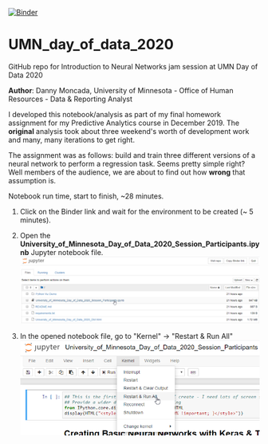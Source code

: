 [![Binder](https://mybinder.org/badge_logo.svg)](https://mybinder.org/v2/gh/danny-moncada/UMN_day_of_data_2020/master)

# UMN_day_of_data_2020

GitHub repo for Introduction to Neural Networks jam session at UMN Day of Data 2020

<b>Author</b>: Danny Moncada, University of Minnesota - Office of Human Resources - Data & Reporting Analyst

I developed this notebook/analysis as part of my final homework assignment for my Predictive Analytics course in December 2019.  The <b>original</b> analysis took about three weekend's worth of development work and many, many iterations to get right.

The assignment was as follows: build and train three different versions of a neural network to perform a regression task.  Seems pretty simple right?  Well members of the audience, we are about to find out how <b>wrong</b> that assumption is.

Notebook run time, start to finish, ~28 minutes.

1.  Click on the Binder link and wait for the environment to be created (~ 5 minutes).

2.  Open the <b>University_of_Minnesota_Day_of_Data_2020_Session_Participants.ipynb</b> Jupyter notebook file.
![Alt text](/screenshots/Step%202.png?raw=true "Optional Title")

3.  In the opened notebook file, go to "Kernel" -> "Restart & Run All"
![Alt text](/screenshots/Step%203.png?raw=true "Optional Title")
